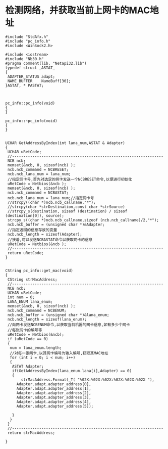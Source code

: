检测网络，并获取当前上网卡的MAC地址
==================================

	#include "StdAfx.h"
	#include "pc_info.h"
	#include <WinSock2.h>
	 
	#include <iostream>
	#include "Nb30.h"
	#pragma comment(lib, "Netapi32.lib")
	typedef struct _ASTAT_
	{
	 ADAPTER_STATUS adapt;
	 NAME_BUFFER    NameBuff[30];
	}ASTAT, * PASTAT;


	 
	pc_info::pc_info(void)
	{
	}

	pc_info::~pc_info(void)
	{
	}


	UCHAR GetAddressByIndex(int lana_num,ASTAT & Adapter)
	{
	 UCHAR uRetCode;
	 //-------------------------------------------------------------------
	 NCB ncb;
	 memset(&ncb, 0, sizeof(ncb) );
	 ncb.ncb_command = NCBRESET;
	 ncb.ncb_lana_num = lana_num;
	 //指定网卡号,首先对选定的网卡发送一个NCBRESET命令,以便进行初始化
	 uRetCode = Netbios(&ncb );
	 memset(&ncb, 0, sizeof(ncb) );
	 ncb.ncb_command = NCBASTAT;
	 ncb.ncb_lana_num = lana_num;//指定网卡号
	 //strcpy((char *)ncb.ncb_callname,"*");
	 //strcpy(char *strDestination,const char *strSource)
	 //strcpy_s(destination, sizeof (destination) / sizeof (destination[0]), source); 
	 strcpy_s((char *)ncb.ncb_callname,sizeof (ncb.ncb_callname)/2,"*");
	 ncb.ncb_buffer = (unsigned char *)&Adapter;
	 //指定返回的信息存放的变量
	 ncb.ncb_length = sizeof(Adapter);
	 //接着,可以发送NCBASTAT命令以获取网卡的信息
	 uRetCode = Netbios(&ncb );
	 //-------------------------------------------------------------------
	 return uRetCode;
	}


	CString pc_info::get_mac(void)
	{
	 CString strMacAddress;
	 //-------------------------------------------------------------------
	 NCB ncb;
	 UCHAR uRetCode;
	 int num = 0;
	 LANA_ENUM lana_enum;
	 memset(&ncb, 0, sizeof(ncb) );
	 ncb.ncb_command = NCBENUM;
	 ncb.ncb_buffer = (unsigned char *)&lana_enum;
	 ncb.ncb_length = sizeof(lana_enum);
	 //向网卡发送NCBENUM命令,以获取当前机器的网卡信息,如有多少个网卡
	 //每张网卡的编号等
	 uRetCode = Netbios(&ncb);
	 if (uRetCode == 0)
	 {
	  num = lana_enum.length;
	  //对每一张网卡,以其网卡编号为输入编号,获取其MAC地址
	  for (int i = 0; i < num; i++)
	  {
	   ASTAT Adapter;
	   if(GetAddressByIndex(lana_enum.lana[i],Adapter) == 0)
	   {
		   strMacAddress.Format(_T( "%02X:%02X:%02X:%02X:%02X:%02X "),
		 Adapter.adapt.adapter_address[0],
		 Adapter.adapt.adapter_address[1],
		 Adapter.adapt.adapter_address[2],
		 Adapter.adapt.adapter_address[3],
		 Adapter.adapt.adapter_address[4],
		 Adapter.adapt.adapter_address[5]);

	   }
	  }
	 }
	 //-------------------------------------------------------------------
	 return strMacAddress;

	}
